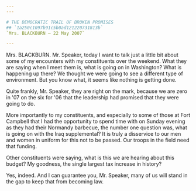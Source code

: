 ```yaml
---
---

# THE DEMOCRATIC TRAIL OF BROKEN PROMISES
## `1a250c1097b91c5b0ad121220731813b`
`Mrs. BLACKBURN — 22 May 2007`

---
```



Mrs. BLACKBURN. Mr. Speaker, today I want to talk just a little bit 
about some of my encounters with my constituents over the weekend. What 
they are saying when I meet them is, what is going on in Washington? 
What is happening up there? We thought we were going to see a different 
type of environment. But you know what, it seems like nothing is 
getting done.

Quite frankly, Mr. Speaker, they are right on the mark, because we 
are zero in '07 on the six for '06 that the leadership had promised 
that they were going to do.

More importantly to my constituents, and especially to some of those 
at Fort Campbell that I had the opportunity to spend time with on 
Sunday evening as they had their Normandy barbecue, the number one 
question was, what is going on with the Iraq supplemental? It is truly 
a disservice to our men and women in uniform for this not to be passed. 
Our troops in the field need that funding.

Other constituents were saying, what is this we are hearing about 
this budget? My goodness, the single largest tax increase in history?

Yes, indeed. And I can guarantee you, Mr. Speaker, many of us will 
stand in the gap to keep that from becoming law.
